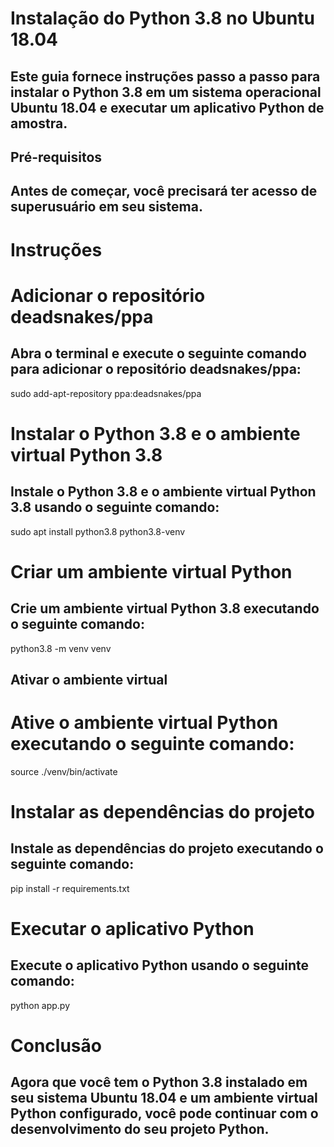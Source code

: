 # Instalação do Python 3.8 no Ubuntu 18.04
## Este guia fornece instruções passo a passo para instalar o Python 3.8 em um sistema operacional Ubuntu 18.04 e executar um aplicativo Python de amostra.

## Pré-requisitos
## Antes de começar, você precisará ter acesso de superusuário em seu sistema.

# Instruções
# Adicionar o repositório deadsnakes/ppa
## Abra o terminal e execute o seguinte comando para adicionar o repositório deadsnakes/ppa:
sudo add-apt-repository ppa:deadsnakes/ppa
# Instalar o Python 3.8 e o ambiente virtual Python 3.8
## Instale o Python 3.8 e o ambiente virtual Python 3.8 usando o seguinte comando:

sudo apt install python3.8 python3.8-venv
# Criar um ambiente virtual Python
## Crie um ambiente virtual Python 3.8 executando o seguinte comando:

python3.8 -m venv venv 
## Ativar o ambiente virtual

# Ative o ambiente virtual Python executando o seguinte comando:

source ./venv/bin/activate
# Instalar as dependências do projeto
## Instale as dependências do projeto executando o seguinte comando:

pip install -r requirements.txt
# Executar o aplicativo Python
## Execute o aplicativo Python usando o seguinte comando:
python app.py
# Conclusão
## Agora que você tem o Python 3.8 instalado em seu sistema Ubuntu 18.04 e um ambiente virtual Python configurado, você pode continuar com o desenvolvimento do seu projeto Python.
